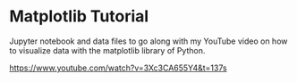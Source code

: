 # Matplotlib Tutorial

Jupyter notebook and data files to go along with my YouTube video on how to visualize data with the matplotlib library of Python.


https://www.youtube.com/watch?v=3Xc3CA655Y4&t=137s